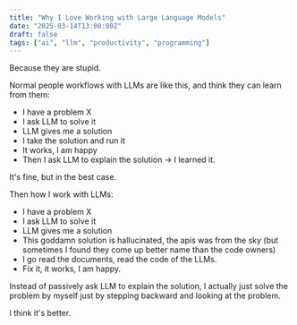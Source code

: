 ```yaml
---
title: "Why I Love Working with Large Language Models"
date: "2025-03-14T13:00:00Z"
draft: false
tags: ["ai", "llm", "productivity", "programming"]
---
```


Because they are stupid.

Normal people workflows with LLMs are like this, and think they can learn from them:
- I have a problem X
- I ask LLM to solve it
- LLM gives me a solution
- I take the solution and run it
- It works, I am happy
- Then I ask LLM to explain the solution -> I learned it.

It's fine, but in the best case.

Then how I work with LLMs:
- I have a problem X
- I ask LLM to solve it
- LLM gives me a solution
- This goddamn solution is hallucinated, the apis was from the sky (but sometimes I found they come up better name than the code owners)
- I go read the documents, read the code of the LLMs.
- Fix it, it works, I am happy.

Instead of passively ask LLM to explain the solution, I actually just solve the problem by myself just by stepping backward and looking at the problem. 

I think it's better.